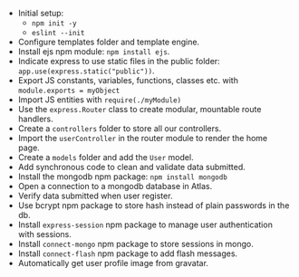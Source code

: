 - Initial setup:
  - `npm init -y`
  - `eslint --init`
- Configure templates folder and template engine.
- Install ejs npm module: `npm install ejs`.
- Indicate express to use static files in the public folder: `app.use(express.static("public"))`.
- Export JS constants, variables, functions, classes etc. with `module.exports = myObject`
- Import JS entities with `require(./myModule)`
- Use the `express.Router` class to create modular, mountable route handlers.
- Create a `controllers` folder to store all our controllers.
- Import the `userController` in the router module to render the home page.
- Create a `models` folder and add the `User` model.
- Add synchronous code to clean and validate data submitted.
- Install the mongodb npm package: `npm install mongodb`
- Open a connection to a mongodb database in Atlas.
- Verify data submitted when user register.
- Use bcrypt npm package to store hash instead of plain passwords in the db.
- Install `express-session` npm package to manage user authentication with sessions.
- Install `connect-mongo` npm package to store sessions in mongo.
- Install `connect-flash` npm package to add flash messages.
- Automatically get user profile image from gravatar.
